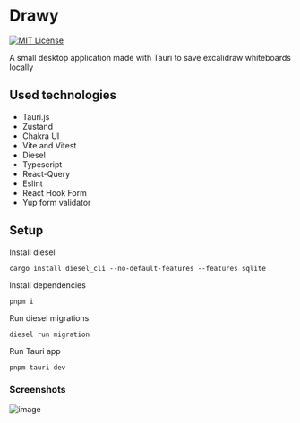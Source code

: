 
# Drawy

[![MIT License](https://img.shields.io/badge/License-MIT-green.svg)](https://choosealicense.com/licenses/mit/)

A small desktop application made with Tauri to save excalidraw whiteboards locally


## Used technologies
- Tauri.js
- Zustand
- Chakra UI
- Vite and Vitest
- Diesel
- Typescript
- React-Query
- Eslint
- React Hook Form
- Yup form validator

## Setup

Install diesel 

```
cargo install diesel_cli --no-default-features --features sqlite
```

Install dependencies
```
pnpm i
```

Run diesel migrations
```
diesel run migration
```

Run Tauri app
```
pnpm tauri dev
```

### Screenshots

![image](https://user-images.githubusercontent.com/12194462/235583175-50ff5296-3944-4a8c-bd84-56b32edd153a.png)




